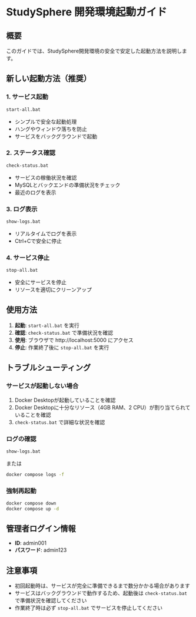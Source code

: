# StudySphere 開発環境起動ガイド

## 概要
このガイドでは、StudySphere開発環境の安全で安定した起動方法を説明します。

## 新しい起動方法（推奨）

### 1. サービス起動
```bash
start-all.bat
```
- シンプルで安全な起動処理
- ハングやウィンドウ落ちを防止
- サービスをバックグラウンドで起動

### 2. ステータス確認
```bash
check-status.bat
```
- サービスの稼働状況を確認
- MySQLとバックエンドの準備状況をチェック
- 最近のログを表示

### 3. ログ表示
```bash
show-logs.bat
```
- リアルタイムでログを表示
- Ctrl+Cで安全に停止

### 4. サービス停止
```bash
stop-all.bat
```
- 安全にサービスを停止
- リソースを適切にクリーンアップ

## 使用方法

1. **起動**: `start-all.bat` を実行
2. **確認**: `check-status.bat` で準備状況を確認
3. **使用**: ブラウザで http://localhost:5000 にアクセス
4. **停止**: 作業終了後に `stop-all.bat` を実行

## トラブルシューティング

### サービスが起動しない場合
1. Docker Desktopが起動していることを確認
2. Docker Desktopに十分なリソース（4GB RAM、2 CPU）が割り当てられていることを確認
3. `check-status.bat` で詳細な状況を確認

### ログの確認
```bash
show-logs.bat
```
または
```bash
docker compose logs -f
```

### 強制再起動
```bash
docker compose down
docker compose up -d
```

## 管理者ログイン情報
- **ID**: admin001
- **パスワード**: admin123

## 注意事項
- 初回起動時は、サービスが完全に準備できるまで数分かかる場合があります
- サービスはバックグラウンドで動作するため、起動後は `check-status.bat` で準備状況を確認してください
- 作業終了時は必ず `stop-all.bat` でサービスを停止してください
